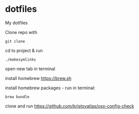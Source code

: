 # dotfiles
My dotfiles

Clone repo with 
```
git clone 
```
cd to project & run 
```
./makesymlinks
```
open new tab in terminal

install homebrew https://brew.sh

install homebrew packages - run in terminal:
```
brew bundle
```

clone and run https://github.com/kristovatlas/osx-config-check
